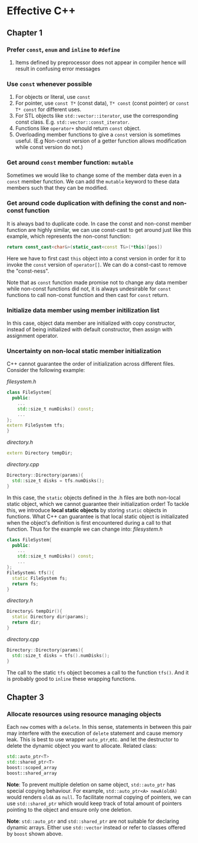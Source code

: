 # Effective C++

## Chapter 1

### Prefer `const`, `enum` and `inline` to `#define`
1. Items defined by preprocessor does not appear in compiler hence will result in confusing error messages

### Use `const` whenever possible

1. For objects or literal, use `const`
2. For pointer, use `const T*` (const data), `T* const` (const pointer) or `const T* const` for different uses.
3. For STL objects like `std::vector::iterator`, use the corresponding const class. E.g. `std::vector::const_iterator`.
4. Functions like `operator+` should return `const` object.
5. Overloading member functions to give a `const` version is sometimes useful. (E.g Non-const version of a getter function allows modification while const version do not.)

### Get around `const` member function: `mutable`

Sometimes we would like to change some of the member data even in a `const` member function. We can add the `mutable` keyword to these data members such that they can be modified.

### Get around code duplication with defining the const and non-const function

It is always bad to duplicate code. In case the const and non-const member function are highly similar, we can use const-cast to get around just like this example, which represents the non-const function:
```c++
return const_cast<char&>(static_cast<const T&>(*this)[pos])
```
Here we have to first cast `this` object into a const version in order for it to invoke the `const` version of `operator[]`. We can do a const-cast to remove the "const-ness".

Note that as `const` function made promise not to change any data member while non-const functions did not, it is always undesirable for `const` functions to call non-const function and then cast for `const` return.

### Initialize data member using member initilization list

In this case, object data member are initialized with copy constructor, instead of being initialized with default constructor, then assign with assignment operator.

### Uncertainty on non-local static member initialization

C++ cannot guarantee the order of initialization across different files. Consider the following example:

*filesystem.h*
```c++
class FileSystem{
  public:
    ...
    std::size_t numDisks() const;
    ...
};
extern FileSystem tfs;
}
```
*directory.h*
```c++
extern Directory tempDir;
```
*directory.cpp*
```c++
Directory::Directory(params){
  std::size_t disks = tfs.numDisks();
}
```
In this case, the `static` objects defined in the .h files are both non-local static object, which we cannot guarantee their initialization order! To tackle this, we introduce **local static objects** by storing `static` objects in functions. What C++ can guarantee is that local static object is initializated when the object's definition is first encountered during a call to that function. Thus for the example we can change into:
*filesystem.h*
```c++
class FileSystem{
  public:
    ...
    std::size_t numDisks() const;
    ...
};
FileSystem& tfs(){
  static FileSystem fs;
  return fs;
}
```
*directory.h*
```c++
Directory& tempDir(){
  static Directory dir(params);
  return dir;
}
```
*directory.cpp*
```c++
Directory::Directory(params){
  std::size_t disks = tfs().numDisks();
}
```
The call to the static `tfs` object becomes a call to the function `tfs()`. And it is probably good to `inline` these wrapping functions.

## Chapter 3

### Allocate resources using resource managing objects

Each `new` comes with a `delete`. In this sense, statements in between this pair may interfere with the execution of `delete` statement and cause memory leak. This is best to use wrapper `auto_ptr`,etc. and let the destructor to delete the dynamic object you want to allocate. Related class:
```c++
std::auto_ptr<T>
std::shared_ptr<T>
boost::scoped_array
boost::shared_array
```
**Note**: To prevent multiple deletion on same object, `std::auto_ptr` has special copying behaviour. For example, `std::auto_ptr<A> newA(oldA)` would renders `oldA` as `null`. To facilitate normal copying of pointers, we can use `std::shared_ptr` which would keep track of total amount of pointers pointing to the object and ensure only one deletion.

**Note**: `std::auto_ptr` and `std::shared_ptr` are not suitable for declaring dynamic arrays. Either use `std::vector` instead or refer to classes offered by `boost` shown above.